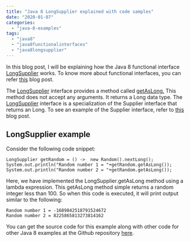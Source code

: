 ```yaml
---
title: "Java 8 LongSupplier explained with code samples"
date: "2020-01-07"
categories: 
  - "java-8-examples"
tags: 
  - "java8"
  - "java8functionalinterfaces"
  - "java8longsupplier"
---
```


In this blog post, I will be explaining how the Java 8 functional interface [LongSupplier](https://docs.oracle.com/javase/8/docs/api/java/util/function/LongSupplier.html) works. To know more about functional interfaces, you can refer [this](https://learnjava.co.in/what-is-a-functional-interface/) blog post.

The [LongSupplier](https://docs.oracle.com/javase/8/docs/api/java/util/function/LongSupplier.html) interface provides a method called [getAsLong.](https://docs.oracle.com/javase/8/docs/api/java/util/function/LongSupplier.html#getAsLong--) This method does not accept any arguments. It returns a Long data type. The [LongSupplier](https://docs.oracle.com/javase/8/docs/api/java/util/function/LongSupplier.html) interface is a specialization of the Supplier interface that returns an Long. To see an example of the Supplier interface, refer to [this](https://docs.oracle.com/javase/8/docs/api/java/util/function/Supplier.html) blog post.

## LongSupplier example

Consider the following code snippet:

```
LongSupplier getRandom = () ->  new Random().nextLong();
System.out.println("Random number 1 = "+getRandom.getAsLong());
System.out.println("Random number 2 = "+getRandom.getAsLong());
```
Here, we have implemented the LongSupplier.getAsLong method using a lambda expression. This getAsLong method simple returns a random integer less than 100. So when this code is executed, it will print output similar to the following:

```
Random number 1 = -1689842518791524672
Random number 2 = 8225865813273814162
```

You can get the source code for this example along with other code for other Java 8 examples at the Github repository [here](https://github.com/learnjavawithreshma/Java8Demo).
